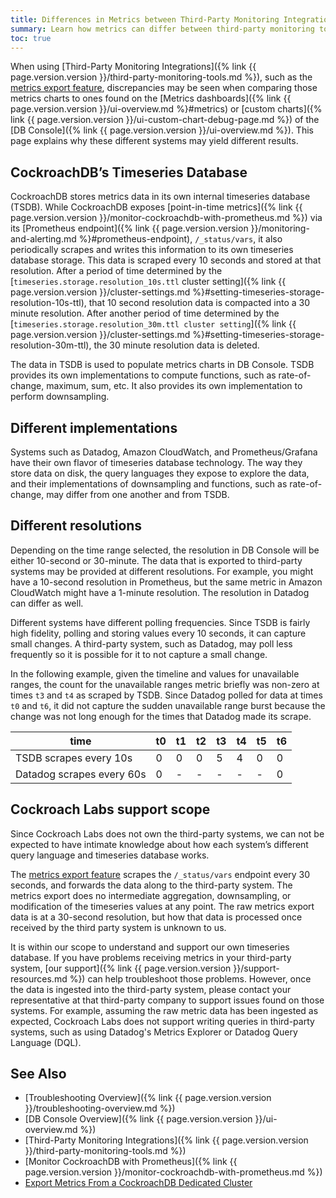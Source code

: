 ```yaml
---
title: Differences in Metrics between Third-Party Monitoring Integrations and DB Console
summary: Learn how metrics can differ between third-party monitoring tools that are integrated with CockroachDB and the DB Console of CockroachDB.
toc: true
---
```


When using [Third-Party Monitoring Integrations]({% link {{ page.version.version }}/third-party-monitoring-tools.md %}), such as the [metrics export feature](https://www.cockroachlabs.com/docs/cockroachcloud/export-metrics), discrepancies may be seen when comparing those metrics charts to ones found on the [Metrics dashboards]({% link {{ page.version.version }}/ui-overview.md %}#metrics) or [custom charts]({% link {{ page.version.version }}/ui-custom-chart-debug-page.md %}) of the [DB Console]({% link {{ page.version.version }}/ui-overview.md %}). This page explains why these different systems may yield different results.

## CockroachDB’s Timeseries Database

CockroachDB stores metrics data in its own internal timeseries database (TSDB). While CockroachDB exposes [point-in-time metrics]({% link {{ page.version.version }}/monitor-cockroachdb-with-prometheus.md %}) via its [Prometheus endpoint]({% link {{ page.version.version }}/monitoring-and-alerting.md %}#prometheus-endpoint),  `/_status/vars`, it also periodically scrapes and writes this information to its own timeseries database storage. This data is scraped every 10 seconds and stored at that resolution. After a period of time determined by the [`timeseries.storage.resolution_10s.ttl` cluster setting]({% link {{ page.version.version }}/cluster-settings.md %}#setting-timeseries-storage-resolution-10s-ttl), that 10 second resolution data is compacted into a 30 minute resolution. After another period of time determined by the [`timeseries.storage.resolution_30m.ttl cluster setting`]({% link {{ page.version.version }}/cluster-settings.md %}#setting-timeseries-storage-resolution-30m-ttl), the 30 minute resolution data is deleted.

The data in TSDB is used to populate metrics charts in DB Console. TSDB provides its own implementations to compute functions, such as rate-of-change, maximum, sum, etc. It also provides its own implementation to perform downsampling.

## Different implementations 

Systems such as Datadog, Amazon CloudWatch, and Prometheus/Grafana have their own flavor of timeseries database technology. The way they store data on disk, the query languages they expose to explore the data, and their implementations of downsampling and functions, such as rate-of-change, may differ from one another and from TSDB. 

## Different resolutions

Depending on the time range selected, the resolution in DB Console will be either 10-second or 30-minute. The data that is exported to third-party systems may be provided at different resolutions. For example, you might have a 10-second resolution in Prometheus, but the same metric in Amazon CloudWatch might have a 1-minute resolution. The resolution in Datadog can differ as well.

Different systems have different polling frequencies. Since TSDB is fairly high fidelity, polling and storing values every 10 seconds, it can capture small changes. A third-party system, such as Datadog, may poll less frequently so it is possible for it to not capture a small change. 

In the following example, given the timeline and values for unavailable ranges, the count for the unavailable ranges metric briefly was non-zero at times `t3` and `t4` as scraped by TSDB. Since Datadog polled for data at times `t0` and `t6`, it did not capture the sudden unavailable range burst because the change was not long enough for the times that Datadog made its scrape. 

time | t0 | t1 | t2 | t3 | t4 | t5 | t6
-----|----|----|----|----|----|----|----
TSDB scrapes every 10s | 0 | 0 | 0 | 5 | 4 | 0 | 0
Datadog scrapes every 60s | 0 | - | - | - | - | - | 0

## Cockroach Labs support scope

Since Cockroach Labs does not own the third-party systems, we can not be expected to have intimate knowledge about how each system’s different query language and timeseries database works.

The [metrics export feature](https://www.cockroachlabs.com/docs/cockroachcloud/export-metrics) scrapes the `/_status/vars` endpoint every 30 seconds, and forwards the data along to the third-party system. The metrics export does no intermediate aggregation, downsampling, or modification of the timeseries values at any point. The raw metrics export data is at a 30-second resolution, but how that data is processed once received by the third party system is unknown to us.

It is within our scope to understand and support our own timeseries database. If you have problems receiving metrics in your third-party system, [our support]({% link {{ page.version.version }}/support-resources.md %}) can help troubleshoot those problems. However, once the data is ingested into the third-party system, please contact your representative at that third-party company to support issues found on those systems. For example, assuming the raw metric data has been ingested as expected, Cockroach Labs does not support writing queries in third-party systems, such as using Datadog's Metrics Explorer or Datadog Query Language (DQL).

## See Also

- [Troubleshooting Overview]({% link {{ page.version.version }}/troubleshooting-overview.md %})
- [DB Console Overview]({% link {{ page.version.version }}/ui-overview.md %})
- [Third-Party Monitoring Integrations]({% link {{ page.version.version }}/third-party-monitoring-tools.md %})
- [Monitor CockroachDB with Prometheus]({% link {{ page.version.version }}/monitor-cockroachdb-with-prometheus.md %})
- [Export Metrics From a CockroachDB Dedicated Cluster](https://www.cockroachlabs.com/docs/cockroachcloud/export-metrics)